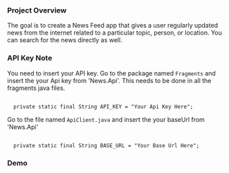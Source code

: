 ### Project Overview

The goal is to create a News Feed app that gives a user regularly updated news from the internet 
related to a particular topic, person, or location. You can search for the news directly as well.


### API Key Note
You need to insert your API key.
Go to the package named `Fragments` and insert the your Api key from 'News.Api'.
This needs to be done in all the fragments java files.

```
   
  private static final String API_KEY = "Your Api Key Here";
```
Go to the file named `ApiClient.java` and insert the your baseUrl from 'News.Api'
```
   
  private static final String BASE_URL = "Your Base Url Here";
```

### Demo







